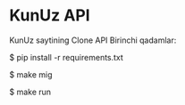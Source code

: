 # KunUz API
KunUz saytining Clone API
Birinchi qadamlar:

  $ pip install -r requirements.txt
  
  $ make mig
  
  $ make run
